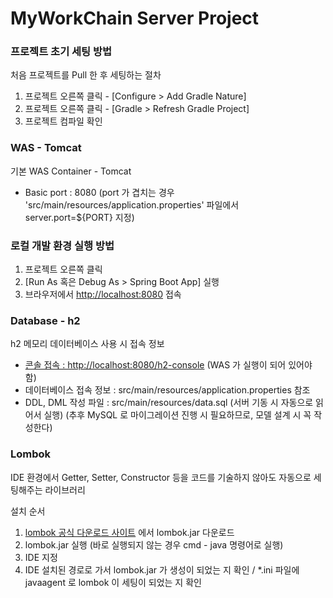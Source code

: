 # MyWorkChain Server Project

### 프로젝트 초기 세팅 방법
처음 프로젝트를 Pull 한 후 세팅하는 절차

1. 프로젝트 오른쪽 클릭 - [Configure > Add Gradle Nature]
2. 프로젝트 오른쪽 클릭 - [Gradle > Refresh Gradle Project]
3. 프로젝트 컴파일 확인

### WAS - Tomcat
기본 WAS Container - Tomcat

* Basic port : 8080 (port 가 겹치는 경우 'src/main/resources/application.properties' 파일에서 server.port=${PORT} 지정)

### 로컬 개발 환경 실행 방법

1. 프로젝트 오른쪽 클릭
2. [Run As 혹은 Debug As > Spring Boot App] 실행
3. 브라우저에서 [http://localhost:8080](http://localhost:8080) 접속

### Database - h2
h2 메모리 데이터베이스 사용 시 접속 정보

* [콘솔 접속 : http://localhost:8080/h2-console](http://localhost:8080/h2-console) (WAS 가 실행이 되어 있어야 함)
* 데이터베이스 접속 정보 : src/main/resources/application.properties 참조
* DDL, DML 작성 파일 : src/main/resources/data.sql
(서버 기동 시 자동으로 읽어서 실행)
(추후 MySQL 로 마이그레이션 진행 시 필요하므로, 모델 설계 시 꼭 작성한다)

### Lombok
IDE 환경에서 Getter, Setter, Constructor 등을 코드를 기술하지 않아도 자동으로 세팅해주는 라이브러리

설치 순서
1. [lombok 공식 다운로드 사이트](https://projectlombok.org/download) 에서 lombok.jar 다운로드
2. lombok.jar 실행 (바로 실행되지 않는 경우 cmd - java 명령어로 실행)
3. IDE 지정
4. IDE 설치된 경로로 가서 lombok.jar 가 생성이 되었는 지 확인 / *.ini 파일에 javaagent 로 lombok 이 세팅이 되었는 지 확인
